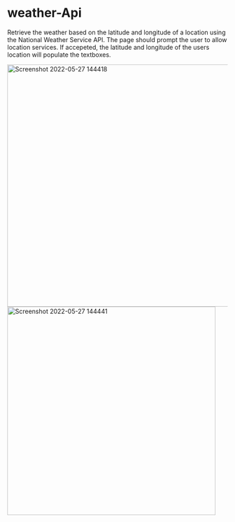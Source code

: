 # weather-Api
Retrieve the weather based on the latitude and longitude of a location using the National Weather Service API. The page should prompt the user to allow location services. If accepeted, the latitude and longitude of the users location will populate the textboxes. 

<img width="553" alt="Screenshot 2022-05-27 144418" src="https://user-images.githubusercontent.com/97045700/170779764-551ff978-4d5b-4f6b-8b65-facf400fd130.png">

   <img width="476" alt="Screenshot 2022-05-27 144441" src="https://user-images.githubusercontent.com/97045700/170779784-4b2daa31-f07e-4bf1-97d9-fc78c7e90bf7.png">
